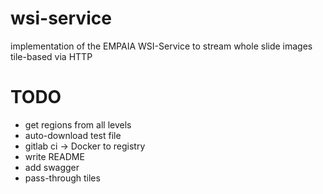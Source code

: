 # wsi-service

implementation of the EMPAIA WSI-Service to stream whole slide images tile-based via HTTP



# TODO

* get regions from all levels
* auto-download test file
* gitlab ci -> Docker to registry
* write README
* add swagger
* pass-through tiles